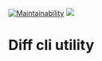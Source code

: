 [![Maintainability](https://api.codeclimate.com/v1/badges/e26466aefb9d2d98928a/maintainability)](https://codeclimate.com/github/Efefefef/frontend-project-lvl2/maintainability)
![](https://github.com/efefefef/frontend-project-lvl2/workflows/Lint/badge.svg)

<h1>Diff cli utility</h1>
